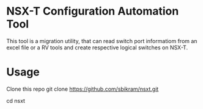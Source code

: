 # NSX-T Configuration Automation Tool
This tool is a migration utility, that can read switch port informatiom from an excel file or a RV tools and create respective logical switches on NSX-T.

# Usage
Clone this repo
git clone https://github.com/sbikram/nsxt.git

cd nsxt



